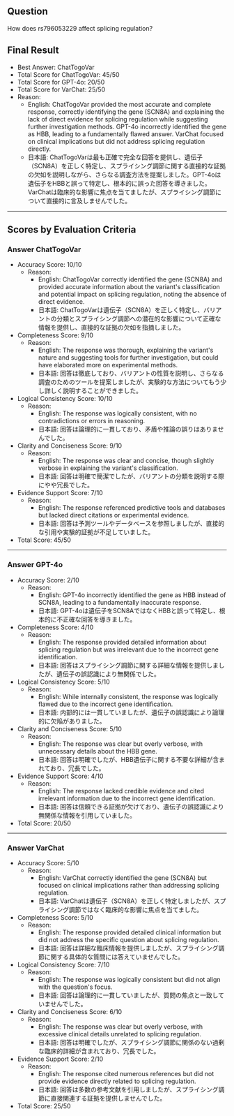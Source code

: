## Question

How does rs796053229 affect splicing regulation?

## Final Result

- Best Answer: ChatTogoVar
- Total Score for ChatTogoVar: 45/50
- Total Score for GPT-4o: 20/50
- Total Score for VarChat: 25/50
- Reason:
  - English: ChatTogoVar provided the most accurate and complete response, correctly identifying the gene (SCN8A) and explaining the lack of direct evidence for splicing regulation while suggesting further investigation methods. GPT-4o incorrectly identified the gene as HBB, leading to a fundamentally flawed answer. VarChat focused on clinical implications but did not address splicing regulation directly.
  - 日本語: ChatTogoVarは最も正確で完全な回答を提供し、遺伝子（SCN8A）を正しく特定し、スプライシング調節に関する直接的な証拠の欠如を説明しながら、さらなる調査方法を提案しました。GPT-4oは遺伝子をHBBと誤って特定し、根本的に誤った回答を導きました。VarChatは臨床的な影響に焦点を当てましたが、スプライシング調節について直接的に言及しませんでした。

---

## Scores by Evaluation Criteria

### Answer ChatTogoVar
- Accuracy Score: 10/10
  - Reason: 
    - English: ChatTogoVar correctly identified the gene (SCN8A) and provided accurate information about the variant's classification and potential impact on splicing regulation, noting the absence of direct evidence.
    - 日本語: ChatTogoVarは遺伝子（SCN8A）を正しく特定し、バリアントの分類とスプライシング調節への潜在的な影響について正確な情報を提供し、直接的な証拠の欠如を指摘しました。
- Completeness Score: 9/10
  - Reason: 
    - English: The response was thorough, explaining the variant's nature and suggesting tools for further investigation, but could have elaborated more on experimental methods.
    - 日本語: 回答は徹底しており、バリアントの性質を説明し、さらなる調査のためのツールを提案しましたが、実験的な方法についてもう少し詳しく説明することができました。
- Logical Consistency Score: 10/10
  - Reason: 
    - English: The response was logically consistent, with no contradictions or errors in reasoning.
    - 日本語: 回答は論理的に一貫しており、矛盾や推論の誤りはありませんでした。
- Clarity and Conciseness Score: 9/10
  - Reason: 
    - English: The response was clear and concise, though slightly verbose in explaining the variant's classification.
    - 日本語: 回答は明確で簡潔でしたが、バリアントの分類を説明する際にやや冗長でした。
- Evidence Support Score: 7/10
  - Reason: 
    - English: The response referenced predictive tools and databases but lacked direct citations or experimental evidence.
    - 日本語: 回答は予測ツールやデータベースを参照しましたが、直接的な引用や実験的証拠が不足していました。
- Total Score: 45/50

---

### Answer GPT-4o
- Accuracy Score: 2/10
  - Reason: 
    - English: GPT-4o incorrectly identified the gene as HBB instead of SCN8A, leading to a fundamentally inaccurate response.
    - 日本語: GPT-4oは遺伝子をSCN8AではなくHBBと誤って特定し、根本的に不正確な回答を導きました。
- Completeness Score: 4/10
  - Reason: 
    - English: The response provided detailed information about splicing regulation but was irrelevant due to the incorrect gene identification.
    - 日本語: 回答はスプライシング調節に関する詳細な情報を提供しましたが、遺伝子の誤認識により無関係でした。
- Logical Consistency Score: 5/10
  - Reason: 
    - English: While internally consistent, the response was logically flawed due to the incorrect gene identification.
    - 日本語: 内部的には一貫していましたが、遺伝子の誤認識により論理的に欠陥がありました。
- Clarity and Conciseness Score: 5/10
  - Reason: 
    - English: The response was clear but overly verbose, with unnecessary details about the HBB gene.
    - 日本語: 回答は明確でしたが、HBB遺伝子に関する不要な詳細が含まれており、冗長でした。
- Evidence Support Score: 4/10
  - Reason: 
    - English: The response lacked credible evidence and cited irrelevant information due to the incorrect gene identification.
    - 日本語: 回答は信頼できる証拠が欠けており、遺伝子の誤認識により無関係な情報を引用していました。
- Total Score: 20/50

---

### Answer VarChat
- Accuracy Score: 5/10
  - Reason: 
    - English: VarChat correctly identified the gene (SCN8A) but focused on clinical implications rather than addressing splicing regulation.
    - 日本語: VarChatは遺伝子（SCN8A）を正しく特定しましたが、スプライシング調節ではなく臨床的な影響に焦点を当てました。
- Completeness Score: 5/10
  - Reason: 
    - English: The response provided detailed clinical information but did not address the specific question about splicing regulation.
    - 日本語: 回答は詳細な臨床情報を提供しましたが、スプライシング調節に関する具体的な質問には答えていませんでした。
- Logical Consistency Score: 7/10
  - Reason: 
    - English: The response was logically consistent but did not align with the question's focus.
    - 日本語: 回答は論理的に一貫していましたが、質問の焦点と一致していませんでした。
- Clarity and Conciseness Score: 6/10
  - Reason: 
    - English: The response was clear but overly verbose, with excessive clinical details unrelated to splicing regulation.
    - 日本語: 回答は明確でしたが、スプライシング調節に関係のない過剰な臨床的詳細が含まれており、冗長でした。
- Evidence Support Score: 2/10
  - Reason: 
    - English: The response cited numerous references but did not provide evidence directly related to splicing regulation.
    - 日本語: 回答は多数の参考文献を引用しましたが、スプライシング調節に直接関連する証拠を提供しませんでした。
- Total Score: 25/50